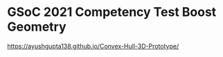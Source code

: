 # GSoC 2021 Competency Test Boost Geometry
https://ayushgupta138.github.io/Convex-Hull-3D-Prototype/
